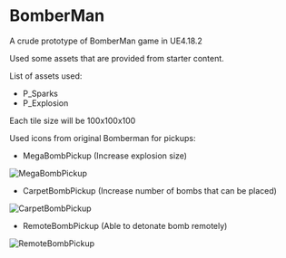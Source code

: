 # BomberMan

A crude prototype of BomberMan game in UE4.18.2

Used some assets that are provided from starter content.

List of assets used:
- P_Sparks
- P_Explosion


Each tile size will be 100x100x100

Used icons from original Bomberman for pickups:
- MegaBombPickup (Increase explosion size) 

![MegaBombPickup](http://c-5uwzmx78pmca09x24dqovmbbmx2eeqsqix2evwkwwsqmx2evmb.g00.wikia.com/g00/3_c-5jwujmzuiv.eqsqi.kwu_/c-5UWZMXPMCA09x24pbbx78ax3ax2fx2fdqovmbbm.eqsqi.vwkwwsqm.vmbx2fjwujmzuivx2fquiomax2f1x2f18x2fNqzm.x78vox2fzmdqaqwvx2ftibmabx3fkjx3d08998008822681_$/$/$/$/$/$/$/$?i10c.ua=1)
- CarpetBombPickup (Increase number of bombs that can be placed)

![CarpetBombPickup](http://c-5uwzmx78pmca09x24dqovmbbmx2eeqsqix2evwkwwsqmx2evmb.g00.wikia.com/g00/3_c-5jwujmzuiv.eqsqi.kwu_/c-5UWZMXPMCA09x24pbbx78ax3ax2fx2fdqovmbbm.eqsqi.vwkwwsqm.vmbx2fjwujmzuivx2fquiomax2f1x2f1jx2fJwuj_Cx78.x78vox2fzmdqaqwvx2ftibmabx3fkjx3d08998008823923_$/$/$/$/$/$/$/$?i10c.ua=1)
- RemoteBombPickup (Able to detonate bomb remotely)

![RemoteBombPickup](http://c-5uwzmx78pmca09x24dqovmbbmx2eeqsqix2evwkwwsqmx2evmb.g00.wikia.com/g00/3_c-5jwujmzuiv.eqsqi.kwu_/c-5UWZMXPMCA09x24pbbx78ax3ax2fx2fdqovmbbm.eqsqi.vwkwwsqm.vmbx2fjwujmzuivx2fquiomax2fmx2fm4x2fZmuwbm_Kwvbzwt_0.x78vox2fzmdqaqwvx2ftibmabx3fkjx3d08998008823527_$/$/$/$/$/$/$/$?i10c.ua=1)
